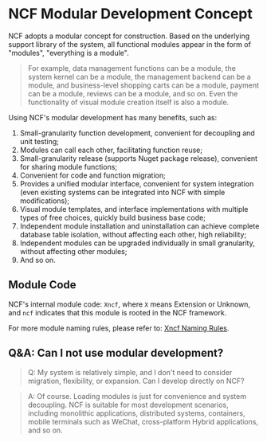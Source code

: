 # NCF Modular Development Concept

NCF adopts a modular concept for construction. Based on the underlying support library of the system, all functional modules appear in the form of "modules", "everything is a module".

> For example, data management functions can be a module, the system kernel can be a module, the management backend can be a module, and business-level shopping carts can be a module, payment can be a module, reviews can be a module, and so on. Even the functionality of visual module creation itself is also a module.

Using NCF's modular development has many benefits, such as:

1. Small-granularity function development, convenient for decoupling and unit testing;
1. Modules can call each other, facilitating function reuse;
1. Small-granularity release (supports Nuget package release), convenient for sharing module functions;
1. Convenient for code and function migration;
1. Provides a unified modular interface, convenient for system integration (even existing systems can be integrated into NCF with simple modifications);
1. Visual module templates, and interface implementations with multiple types of free choices, quickly build business base code;
1. Independent module installation and uninstallation can achieve complete database table isolation, without affecting each other, high reliability;
1. Independent modules can be upgraded individually in small granularity, without affecting other modules;
1. And so on.

## Module Code

NCF's internal module code: `Xncf`, where `X` means Extension or Unknown, and `ncf` indicates that this module is rooted in the NCF framework.

For more module naming rules, please refer to: [Xncf Naming Rules](/start/xncf-develop/about-xncf.html#xncf-的命名规则).

## Q&A: Can I not use modular development?

> Q: My system is relatively simple, and I don't need to consider migration, flexibility, or expansion. Can I develop directly on NCF?

> A: Of course. Loading modules is just for convenience and system decoupling. NCF is suitable for most development scenarios, including monolithic applications, distributed systems, containers, mobile terminals such as WeChat, cross-platform Hybrid applications, and so on.
